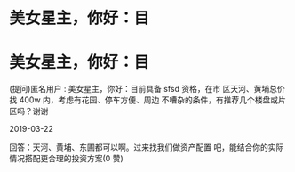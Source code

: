 # 美女星主，你好：目

# 美女星主，你好：目

(提问)匿名用户 : 美女星主，你好：目前具备 sfsd 资格，在市 区天河、黄埔总价找 400w 内，考虑有花园、停车方便、周边 不嘈杂的条件，有推荐几个楼盘或片区吗？谢谢

2019-03-22

回答：天河、黄埔、东圃都可以啊。过来找我们做资产配置 吧，能结合你的实际情况搭配更合理的投资方案(0 赞)